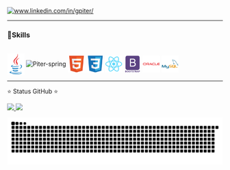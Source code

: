 <p align="left">
<a href="https://linkedin.com/in/gpiter/" target="blank"><img align="center" src=https://img.shields.io/badge/LinkedIn-0077B5?style=for-the-badge&logo=linkedin&logoColor=white
 alt="www.linkedin.com/in/gpiter/" height="25" width="80" /></a>
</p>

----
<h3 align="left" >🚀Skills</h3> 

<div style="display: inline_block"><br>
  <img align="center" alt="piter-Java" height="50" width="40" src="https://raw.githubusercontent.com/devicons/devicon/master/icons/java/java-original.svg">
  <img align="center" alt="Piter-spring" height="40" width="40" src="https://www.vectorlogo.zone/logos/springio/springio-icon.svg">
  <img align="center" alt="piter-HTML" height="40" width="40" src="https://raw.githubusercontent.com/devicons/devicon/master/icons/html5/html5-original.svg">
  <img align="center" alt="piter-CSS" height="40" width="40" src="https://raw.githubusercontent.com/devicons/devicon/master/icons/css3/css3-original.svg">
  <img align="center" alt="piter-React" height="40" width="40" src="https://raw.githubusercontent.com/devicons/devicon/master/icons/react/react-original.svg">
  <img align="center" alt="piter-boot" height="40" width="40" src="https://raw.githubusercontent.com/devicons/devicon/master/icons/bootstrap/bootstrap-plain-wordmark.svg">
  <img align="center" alt="piter-oracle" height="40" width="40" src="https://raw.githubusercontent.com/devicons/devicon/master/icons/oracle/oracle-original.svg">
  <img align="center" alt="piter-mysql" height="40" width="40" src="https://raw.githubusercontent.com/devicons/devicon/master/icons/mysql/mysql-original-wordmark.svg">
</div>

----
⭐ Status GitHub ⭐
</p>
  <a href="https://github.com/georgepiter">
  <img height="180em" src="https://github-readme-stats.vercel.app/api?username=georgepiter&show_icons=true&theme=nightowl&include_all_commits=true&count_private=true"/>
  <img height="180em" src="https://github-readme-stats.vercel.app/api/top-langs/?username=georgepiter&layout=compact&langs_count=7&theme=dracula"/>

   ![Snake animation](https://github.com/georgepiter/georgepiter/blob/output/github-contribution-grid-snake.svg)




